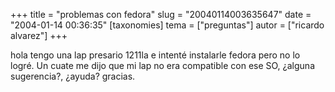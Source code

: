 +++
title = "problemas con fedora"
slug = "20040114003635647"
date = "2004-01-14 00:36:35"
[taxonomies]
tema = ["preguntas"]
autor = ["ricardo alvarez"]
+++

hola tengo una lap presario 1211la e intenté instalarle fedora pero no
lo logré. Un cuate me dijo que mi lap no era compatible con ese SO,
¿alguna sugerencia?, ¿ayuda? gracias.

